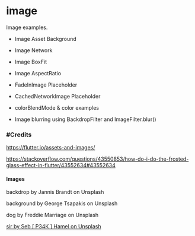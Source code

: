 # image

Image examples.

* Image Asset Background

* Image Network

* Image BoxFit

* Image AspectRatio

* FadeInImage Placeholder

* CachedNetworkImage Placeholder

* colorBlendMode & color examples

* Image blurring using BackdropFilter and ImageFilter.blur()

### #Credits

https://flutter.io/assets-and-images/

https://stackoverflow.com/questions/43550853/how-do-i-do-the-frosted-glass-effect-in-flutter/43552634#43552634

#### Images

backdrop by Jannis Brandt on Unsplash

background by George Tsapakis on Unsplash

dog by Freddie Marriage on Unsplash

[sir by Seb [ P34K ] Hamel on Unsplash](https://unsplash.com/photos/FlJbi-4DuFc)
